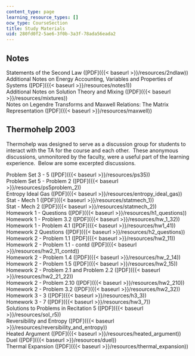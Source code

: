 ```yaml
---
content_type: page
learning_resource_types: []
ocw_type: CourseSection
title: Study Materials
uid: 280fd0f2-5ae6-3f0b-3a3f-78ada56eada2
---
```


Notes
-----

Statements of the Second Law ([PDF]({{< baseurl >}}/resources/2ndlaw))  
Additional Notes on Energy Accounting, Variables and Properties of Systems ([PDF]({{< baseurl >}}/resources/notes1))  
Additional Notes on Solution Theory and Mixing ([PDF]({{< baseurl >}}/resources/mixtures))  
Notes on Legendre Transforms and Maxwell Relations: The Matrix Representation ([PDF]({{< baseurl >}}/resources/maxwell))

Thermohelp 2003
---------------

Thermohelp was designed to serve as a discussion group for students to interact with the TA for the course and each other.  These anonymous discussions, unmonitored by the faculty, were a useful part of the learning experience.  Below are some excerpted discussions.

Problem Set 3 - 5 ([PDF]({{< baseurl >}}/resources/ps35))  
Problem Set 5 - Problem 2 ([PDF]({{< baseurl >}}/resources/ps5problem_2))  
Entropy Ideal Gas ([PDF]({{< baseurl >}}/resources/entropy_ideal_gas))  
Stat - Mech 1 ([PDF]({{< baseurl >}}/resources/statmech_1))  
Stat - Mech 2 ([PDF]({{< baseurl >}}/resources/statmech_2))  
Homework 1 - Questions ([PDF]({{< baseurl >}}/resources/h1_questions))  
Homework 1 - Problem 3.2 ([PDF]({{< baseurl >}}/resources/hw_1_32))  
Homework 1 - Problem 4.1 ([PDF]({{< baseurl >}}/resources/hw1_41))  
Homework 2 Questions ([PDF]({{< baseurl >}}/resources/h2_questions))  
Homework 2 - Problem 1.1 ([PDF]({{< baseurl >}}/resources/hw2_11))  
Homework 2 - Problem 1.1 - contd ([PDF]({{< baseurl >}}/resources/hw2_11_contd))  
Homework 2 - Problem 1.4 ([PDF]({{< baseurl >}}/resources/hw_2_14))  
Homework 2 - Problem 1.5 ([PDF]({{< baseurl >}}/resources/hw2_15))  
Homework 2 - Problem 2.1 and Problem 2.2 ([PDF]({{< baseurl >}}/resources/hw2_21_22))  
Homework 2 - Problem 2.10 ([PDF]({{< baseurl >}}/resources/hw2_210))  
Homework 2 - Problem 3.2 ([PDF]({{< baseurl >}}/resources/hw2_32))  
Homework 3 - 3 ([PDF]({{< baseurl >}}/resources/h3_3))  
Homework 3 - 7 ([PDF]({{< baseurl >}}/resources/hw3_7))  
Solutions to Problems in Recitation 5 ([PDF]({{< baseurl >}}/resources/sol_r5))  
Reversibility and Entropy ([PDF]({{< baseurl >}}/resources/reversibility_and_entropy))  
Heated Argument ([PDF]({{< baseurl >}}/resources/heated_argument))  
Duel ([PDF]({{< baseurl >}}/resources/duel))  
Thermal Expansion ([PDF]({{< baseurl >}}/resources/thermal_expansion))